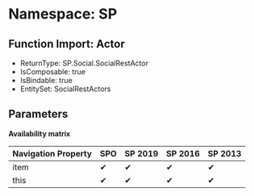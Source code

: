 # Namespace: SP

## Function Import: Actor

- ReturnType: SP.Social.SocialRestActor
- IsComposable: true
- IsBindable: true
- EntitySet: SocialRestActors

## Parameters

**Availability matrix**

Navigation Property | SPO | SP 2019 | SP 2016 | SP 2013
----------|-----|---------|---------|--------
item | ✔ | ✔ | ✔ | ✔
this | ✔ | ✔ | ✔ | ✔
